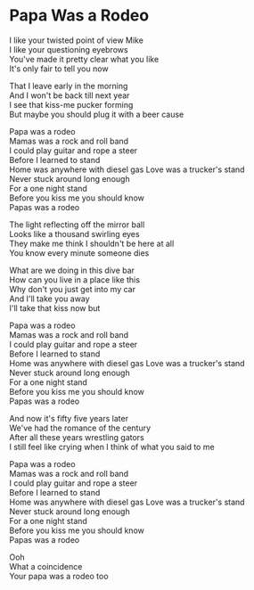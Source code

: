 # Papa Was a Rodeo  

I like your twisted point of view Mike  
I like your questioning eyebrows  
You've made it pretty clear what you like  
It's only fair to tell you now  

That I leave early in the morning  
And I won't be back till next year  
I see that kiss-me pucker forming  
But maybe you should plug it with a beer cause  

Papa was a rodeo  
Mamas was a rock and roll band  
I could play guitar and rope a steer  
Before I learned to stand  
Home was anywhere with diesel gas
Love was a trucker's stand  
Never stuck around long enough  
For a one night stand  
Before you kiss me you should know  
Papas was a rodeo  

The light reflecting off the mirror ball  
Looks like a thousand swirling eyes  
They make me think I shouldn't be here at all  
You know every minute someone dies  

What are we doing in this dive bar  
How can you live in a place like this  
Why don't you just get into my car  
And I'll take you away  
I'll take that kiss now but  

Papa was a rodeo  
Mamas was a rock and roll band  
I could play guitar and rope a steer  
Before I learned to stand  
Home was anywhere with diesel gas
Love was a trucker's stand  
Never stuck around long enough  
For a one night stand  
Before you kiss me you should know  
Papas was a rodeo  

And now it's fifty five years later  
We've had the romance of the century  
After all these years wrestling gators  
I still feel like crying when I think of what you said to me  

Papa was a rodeo  
Mamas was a rock and roll band  
I could play guitar and rope a steer  
Before I learned to stand  
Home was anywhere with diesel gas
Love was a trucker's stand  
Never stuck around long enough  
For a one night stand  
Before you kiss me you should know  
Papas was a rodeo  

Ooh  
What a coincidence  
Your papa was a rodeo too  
